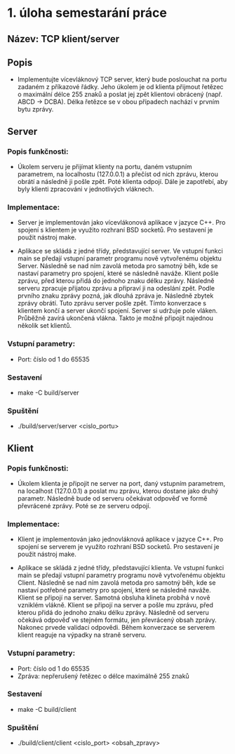 # 1. úloha semestarání práce

## Název: TCP klient/server

## Popis
- Implementujte vícevláknový TCP server, který bude poslouchat na portu zadaném z
příkazové řádky. Jeho úkolem je od klienta přijmout řetězec o maximální délce 255
znaků a poslat jej zpět klientovi obrácený (např. ABCD → DCBA). Délka řetězce se v
obou případech nachází v prvním bytu zprávy.

## Server

### Popis funkčnosti:

- Úkolem serveru je přijímat klienty na portu, daném vstupním parametrem, na localhostu (127.0.0.1) a 
přečíst od nich zprávu, kterou obrátí a následně ji pošle zpět. Poté klienta odpojí. Dále je zapotřebí, aby 
byly klienti zpracováni v jednotlivých vláknech.

### Implementace:

- Server je implementován jako vícevlákonová aplikace v jazyce C++. Pro spojení s klientem je využito rozhraní 
BSD socketů. Pro sestavení je použit nástroj make.

- Aplikace se skládá z jedné třídy, představující server. Ve vstupní funkci main se předají vstupní parametr 
programu nově vytvořenému objektu Server. Následně se nad ním zavolá metoda pro samotný běh, kde se nastaví 
parametry pro spojení, které se následně naváže. Klient pošle zprávu, před kterou přidá do jednoho znaku délku 
zprávy. Následně serveru zpracuje přijatou zprávu a připraví ji na odeslání zpět. Podle prvního znaku zprávy pozná, 
jak dlouhá zpráva je. Následně zbytek zprávy obrátí. Tuto zprávu server pošle zpět. Tímto konverzace s klientem 
končí a server ukončí spojení. Server si udržuje pole vláken. Průběžně zavírá ukončená vlákna. Takto je možné
připojit najednou několik set klientů.

### Vstupní parametry:

- Port: číslo od 1 do 65535

### Sestavení

- make -C build/server

### Spuštění

- ./build/server/server <cislo_portu>

## Klient

### Popis funkčnosti:

- Úkolem klienta je připojit ne server na port, daný vstupním parametrem, na localhost (127.0.0.1) a 
poslat mu zprávu, kterou dostane jako druhý parametr. Následně bude od serveru očekávat odpověď ve 
formě převrácené zprávy. Poté se ze serveru odpojí.

### Implementace:

- Klient je implementován jako jednovláknová aplikace v jazyce C++. Pro spojení se serverem je využito rozhraní 
BSD socketů. Pro sestavení je použit nástroj make.

- Aplikace se skládá z jedné třídy, představující klienta. Ve vstupní funkci main se předají vstupní parametry 
programu nově vytvořenému objektu Client. Následně se nad ním zavolá metoda pro samotný běh, kde se nastaví 
potřebné parametry pro spojení, které se následně naváže. Klient se připojí na server. Samotná obsluha klineta 
probíhá v nově vzniklém vlákně. Klient se připojí na server a pošle mu zprávu, před kterou přidá do jednoho znaku 
délku zprávy. Následně od serveru očekává odpověď ve stejném formátu, jen převrácený obsah zprávy. Nakonec prvede 
validaci odpovědi. Během konverzace se serverem klient reaguje na výpadky na straně serveru.

### Vstupní parametry:

- Port: číslo od 1 do 65535
- Zpráva: nepřerušený řetězec o délce maximálně 255 znaků

### Sestavení

- make -C build/client

### Spuštění

- ./build/client/client <cislo_port> <obsah_zpravy>
